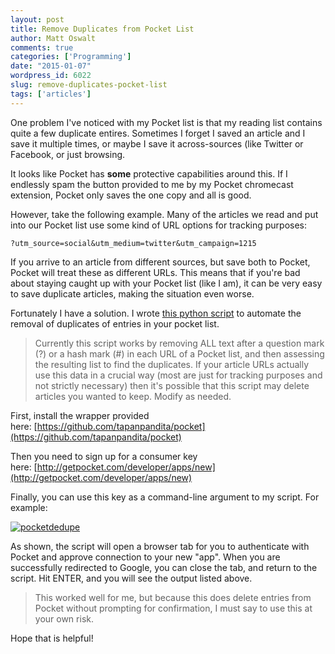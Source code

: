 ```yaml
---
layout: post
title: Remove Duplicates from Pocket List
author: Matt Oswalt
comments: true
categories: ['Programming']
date: "2015-01-07"
wordpress_id: 6022
slug: remove-duplicates-pocket-list
tags: ['articles']
---
```



One problem I've noticed with my Pocket list is that my reading list contains quite a few duplicate entires. Sometimes I forget I saved an article and I save it multiple times, or maybe I save it across-sources (like Twitter or Facebook, or just browsing.

It looks like Pocket has **some** protective capabilities around this. If I endlessly spam the button provided to me by my Pocket chromecast extension, Pocket only saves the one copy and all is good.

However, take the following example. Many of the articles we read and put into our Pocket list use some kind of URL options for tracking purposes:

    ?utm_source=social&utm_medium=twitter&utm_campaign=1215

If you arrive to an article from different sources, but save both to Pocket, Pocket will treat these as different URLs. This means that if you're bad about staying caught up with your Pocket list (like I am), it can be very easy to save duplicate articles, making the situation even worse.

Fortunately I have a solution. I wrote [this python script](https://gist.github.com/Mierdin/0996952ba02d87175f3b) to automate the removal of duplicates of entries in your pocket list.

> Currently this script works by removing ALL text after a question mark (?) or a hash mark (#) in each URL of a Pocket list, and then assessing the resulting list to find the duplicates. If your article URLs actually use this data in a crucial way (most are just for tracking purposes and not strictly necessary) then it's possible that this script may delete articles you wanted to keep. Modify as needed.

First, install the wrapper provided here: [https://github.com/tapanpandita/pocket](https://github.com/tapanpandita/pocket)

Then you need to sign up for a consumer key here: [http://getpocket.com/developer/apps/new](http://getpocket.com/developer/apps/new)

Finally, you can use this key as a command-line argument to my script. For example:

[![pocketdedupe](/assets/2015/01/pocketdedupe.png)](/assets/2015/01/pocketdedupe.png)

As shown, the script will open a browser tab for you to authenticate with Pocket and approve connection to your new "app". When you are successfully redirected to Google, you can close the tab, and return to the script. Hit ENTER, and you will see the output listed above.

> This worked well for me, but because this does delete entries from Pocket without prompting for confirmation, I must say to use this at your own risk.

Hope that is helpful!
